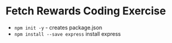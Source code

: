 # Fetch Rewards Coding Exercise
- `npm init -y` - creates package.json
- `npm install --save express` install express